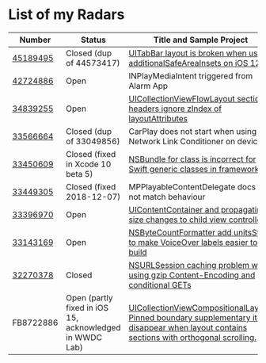 # List of my Radars

Number | Status | Title and Sample Project
--- | --- | ---
[45189495](https://openradar.appspot.com/radar?id=6162929086889984) | Closed (dup of 44573417) | [UITabBar layout is broken when using additionalSafeAreaInsets on iOS 12.1](https://github.com/gspiers/radar_45189495)
[42724886](https://openradar.appspot.com/radar?id=5040756565737472) | Open | INPlayMediaIntent triggered from Alarm App
[34839255](https://openradar.appspot.com/radar?id=4930757596282880) | Open | [UICollectionViewFlowLayout section headers ignore zIndex of layoutAttributes](https://github.com/gspiers/radar_34839255)
[33566664](https://openradar.appspot.com/radar?id=5039159550935040) | Closed (dup of 33049856) | CarPlay does not start when using the Network Link Conditioner on device
[33450609](https://openradar.appspot.com/radar?id=4934665848750080) | Closed (fixed in Xcode 10 beta 5) | [NSBundle for class is incorrect for Swift generic classes in frameworks](https://github.com/gspiers/radar_33450609)
[33449305](https://openradar.appspot.com/radar?id=4968984516493312) | Closed (fixed 2018-12-07) | MPPlayableContentDelegate docs do not match behaviour
[33396970](https://openradar.appspot.com/radar?id=4934423988404224) | Open | [UIContentContainer and propagating size changes to child view controllers](https://github.com/gspiers/radar_33396970)
[33143169](https://openradar.appspot.com/radar?id=5052401908187136) | Open | [NSByteCountFormatter add unitsStyle to make VoiceOver labels easier to build](https://github.com/gspiers/radar_33143169)
[32270378](https://openradar.appspot.com/radar?id=4986273773125632) | Closed | [NSURLSession caching problem when using gzip Content-Encoding and conditional GETs](https://github.com/gspiers/radar_32270378)
FB8722886 | Open (partly fixed in iOS 15, acknowledged in WWDC Lab) | [UICollectionViewCompositionalLayout: Pinned boundary supplementary items disappear when layout contains sections with orthogonal scrolling.](https://github.com/gspiers/FB8722886)
